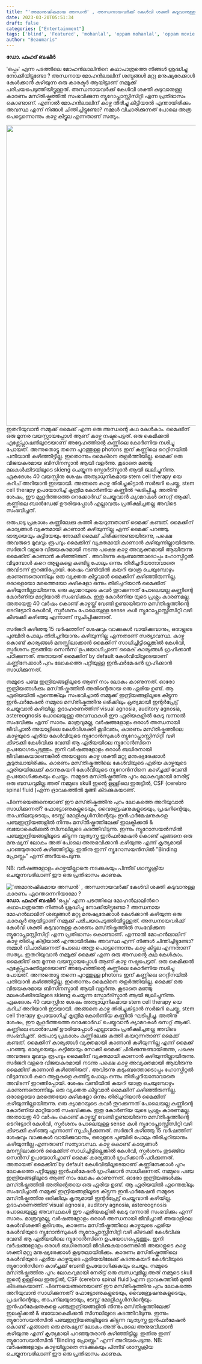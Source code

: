 ```yaml
---
title: "'അമാനുഷികമായ അന്ധൻ' , അന്ധനായവർക്ക് കേൾവി ശക്തി കുടുവാനുള്ള കാരണം എന്തെന്നെറിയാമോ ?"
date: 2023-03-20T05:51:34
draft: false
categories: ["Entertainment"]
tags: ['blind', 'Featured', 'mohanlal', 'oppam mohanlal', 'oppam movie']
author: "Beaumaris"
---
```


<strong>ഡോ. ഫഹദ് ബഷീർ</strong>

'ഒപ്പം' എന്ന പടത്തിലെ മോഹൻലാലിൻറെ കഥാപാത്രത്തെ നിങ്ങൾ ശ്രദ്ധിച്ചു നോക്കിയിട്ടുണ്ടോ ? അന്ധനായ മോഹൻലാലിന് ശബ്ദങ്ങൾ മറ്റു മനുഷ്യരേക്കാൾ കേൾക്കാൻ കഴിയുന്ന ഒരു കാരക്ടർ ആയിട്ടാണ് നമ്മുക്ക് പരിചയപെടുത്തിയിട്ടുള്ളത്. അന്ധനായവർക്ക് കേൾവി ശക്തി കുടുവാനുള്ള കാരണം മസ്‌തിഷ്കത്തിൽ സംഭവിക്കുന്ന ന്യൂറോപ്ലാസ്റ്റിസിറ്റി എന്ന പ്രതിഭാസം കൊണ്ടാണ്. എന്നാൽ മോഹൻലാലിന് കാഴ്ച തിരിച്ചു കിട്ടിയാൽ എന്തായിരിക്കും അവസ്ഥ എന്ന് നിങ്ങൾ ചിന്തിച്ചിട്ടുണ്ടോ? നമ്മൾ വിചാരിക്കുന്നത് പോലെ അത്ര പെട്ടെന്നൊന്നും കാഴ്ച കിട്ടൂല എന്നതാണ് സത്യം.

<img class="size-large wp-image-388243 aligncenter" src="https://cdn.boolokam.com/articles/2023/03/5u5uuu-1024x1024.jpg" alt="" width="800" height="800" />ഇതറിയുവാൻ നമ്മുക്ക് മൈക്ക് എന്ന ഒരു അന്ധന്റെ കഥ കേൾകാം. മൈക്കിന് ഒരു മൂന്നര വയസ്സായപ്പോൾ ആണ് കാഴ്ച നഷ്ടപെട്ടത്. ഒരു കെമിക്കൽ എക്സ്പ്ലോഷനിലൂടെയാണ് അദ്ദേഹത്തിന്റെ കണ്ണിലെ കോർണിയ നശിച്ചു പോയത്. അന്നുതൊട്ടു തന്നെ പുറത്തുള്ള photons ഇന് കണ്ണിലെ റെറ്റിനയിൽ പതിയാൻ കഴിഞ്ഞിട്ടില്ല. ഇതൊന്നും മൈകിനെ തളർത്തിയില്ല. മൈക്ക് ഒരു വിജയകരമായ ബിസിനസ്മാൻ ആയി വളർന്നു. കൂടാതെ മഞ്ഞു മലകൾക്കിടയിലൂടെ skieng ചെയ്യുന്ന സ്പോർട്സ്മാൻ ആയി ജ്വലിച്ചുനിന്നു. ഏകദേശം 40 വയസ്സിനു ശേഷം അത്യാധുനികമായ stem cell therapy യെ കുറിച് അറിയാൻ ഇടയായി. അങ്ങനെ കാഴ്ച തിരിച്ചുകിട്ടാൻ സർജറി ചെയ്തു, stem cell therapy ഉപയോഗിച്ച് കൃത്രിമ കോർണിയ കണ്ണിൽ ഘടിപ്പിച്ചു. അതിനു ശേഷം, ഈ മുഹൂർത്തത്തെ റെക്കോർഡ് ചെയ്യുവാൻ ക്യാമറകൾ സെറ്റ് ആക്കി. കണ്ണിലെ ബാൻഡേജ് ഊരിയപ്പോൾ എല്ലാവരും പ്രതീക്ഷിച്ചതല്ല അവിടെ സംഭവിച്ചത്.

ഒരുപാടു പ്രകാശം കണ്ണിലേക്കു കുത്തി കയറുന്നതാണ് മൈക്ക് കണ്ടത്. മൈക്കിന്‌ കാര്യങ്ങൾ വ്യക്തമായി കാണാൻ കഴിയുന്നില്ല എന്ന് മൈക്ക് പറഞ്ഞു. ഭാര്യയെയും കുട്ടിയേയും നോക്കി മൈക്ക് ചിരിക്കുന്നുണ്ടായിരുന്നു, പക്ഷെ അവരുടെ മുഖവും രൂപവും മൈക്കിന് വ്യക്തമായി കാണാൻ കഴിയുന്നില്ലായിരുന്നു. സർജറി വളരെ വിജയകരമായി നടന്നു പക്ഷെ കാഴ്ച അവ്യക്തമായി ആയിരുന്നു മൈക്കിന്‌ കാണാൻ കഴിഞ്ഞിരുത് . അവിടന്നു കുടുംബത്തോടൊപ്പം ഹോസ്പിറ്റൽ വിടുമ്പോൾ കുറെ ആളുകളെ കണ്ടിട്ടു പോലും ഒന്നും തിരിച്ചറിയാനാവാതെ അവിടന്ന് ഇറങ്ങിപ്പോയി. ശേഷം വണ്ടിയിൽ കയറി യാത്ര ചെയുമ്പോഴും കാണുന്നതൊന്നിലും ഒരു വ്യക്തത കിട്ടുവാൻ മൈക്കിന്‌ കഴിഞ്ഞിരുന്നില്ല. ഒരാളെയോ മരത്തെയോ കുഴികളോ ഒന്നും തിരിച്ചറിയാൻ മൈക്കിന് കഴിയുന്നില്ലായിരുന്നു. ഒരു ക്യാമറയുടെ കവർ തുറക്കുന്നത് പോലെയല്ല കണ്ണിന്റെ കോർണിയ മാറ്റിയാൽ സംഭവിക്കുക. ഇതു കോർണിയ യുടെ പ്രശ്നം കാരണമല്ല. അതായതു 40 വർഷം കൊണ്ട് കാഴ്ചയ്ക്ക് വേണ്ടി ഉണ്ടായിരുന്ന മസ്‌തിഷ്കത്തിന്റെ ടെറിട്ടോറി കേൾവി, സ്പർശനം പോലെയുള്ള sense കൾ ന്യൂറോപ്ലാസ്റ്റിസിറ്റി വഴി കീഴടക്കി കഴിഞ്ഞു എന്നാണ് സൂചിപ്പിക്കുന്നത്.

സർജറി കഴിഞ്ഞു 15 വർഷത്തിന് ശേഷവും വാക്കുകൾ വായിക്കുവാനും, ഒരാളുടെ പുഞ്ചിരി പോലും തിരിച്ചറിയാനും കഴിയുന്നില്ല എന്നതാണ് സത്യാവസ്ഥ. കാഴ്ച കൊണ്ട് കാര്യങ്ങൾ മനസ്സിലാക്കാൻ മൈക്കിന്‌ സാധിച്ചിട്ടില്ലെങ്കിൽ കേൾവി, സ്പർശനം തുടങ്ങിയ സെൻസ് ഉപയോഗിച്ചാണ് മൈക് കാര്യങ്ങൾ ഗ്രഹിക്കാൻ പഠിക്കുന്നത്. അതായത് മൈക്കിന് by default കേൾവിയിലൂടെയാണ് കണ്ണിനേക്കാൾ പുറം ലോകത്തെ പറ്റിയുള്ള ഇൻഫർമേഷൻ ഗ്രഹിക്കാൻ സാധിക്കുന്നത്.

നമ്മുടെ പഞ്ച ഇന്ദ്രിയങ്ങളിലൂടെ ആണ് നാം ലോകം കാണുന്നത്. ഓരോ ഇന്ദ്രിയങ്ങൾക്കും മസ്‌തിഷ്കത്തിൽ അതിന്റെതായ ഒരു ഏരിയ ഉണ്ട്. ആ ഏരിയയിൽ എന്തെങ്കിലും സംഭവിച്ചാൽ നമ്മുക്ക് ഇന്ദ്രിയങ്ങളിലൂടെ കിട്ടുന്ന ഇൻഫർമേഷൻ നമ്മുടെ മസ്‌തിഷ്കത്തിനു ഒരിക്കിലും കൃത്യമായി ഇന്റർപ്രേട്ട് ചെയ്യുവാൻ കഴിയില്ല. ഉദാഹരണത്തിന് visual agnosia, auditory agnosia, astereognosis പോലെയുള്ള അവസ്ഥകൾ ഈ ഏരിയകളിൽ കേടു വന്നാൽ സംഭവിക്കും എന്ന് സാരം. മാത്രവുമല്ല, വർഷങ്ങളോളം ഒരാൾ അന്ധനായി ജീവിച്ചാൽ അയാളിലെ കേൾവിശക്തി കൂടിവരും, കാരണം മസ്‌തിഷ്കത്തിലെ കാഴ്ചയുടെ ഏരിയ കേൾവിയുടെ ന്യൂറോൻസുകൾ ന്യൂറോപ്ലാസ്റ്റിസിറ്റി വഴി കീഴടക്കി കേൾവിക്കു വേണ്ടി ആ ഏരിയയിലെ ന്യൂറോൻസിനെ ഉപയോഗപ്പെടുത്തും. ഇനി വർഷങ്ങളോളം ഒരാൾ ബധിരനായി ജീവിക്കുകയാണെങ്കിൽ അയാളുടെ കാഴ്ച ശക്തി മറ്റു മനുഷ്യരേക്കാൾ കൂടുതലായിരിക്കും. കാരണം മസ്‌തിഷ്കത്തിലെ കേൾവിയുടെ ഏരിയ കാഴ്ചയുടെ ഏരിയയിലേക്ക് കടന്നുകയറി കേൾവിയുടെ ന്യൂറോൻസിനെ കാഴ്ച്ചക്ക് വേണ്ടി ഉപയോഗിക്കുകയും ചെയ്യും.
നമ്മുടെ മസ്‌തിഷ്കത്തിനു പുറം ലോകവുമായി നേരിട്ട് ഒരു ബന്ധവുമില്ല.അത് നമ്മുടെ skull ഇന്റെ ഉള്ളിലെ ഇരുട്ടിൽ, CSF (cerebro spinal fluid )എന്ന ദ്രാവകത്തിൽ മുങ്ങി കിടക്കുകയാണ്.

പിന്നെയെങ്ങനെയാണ് ഈ മസ്‌തിഷ്കത്തിനു പുറം ലോകത്തെ അറിയുവാൻ സാധിക്കുന്നത്? ഫോട്ടോണുകളുടെയും, വൈബ്രേഷനുകളുടെയും, പ്രഷറിന്റെയും, താപനിലയുടെയും, ടേസ്റ്റ് മോളിക്യൂൾസിന്റെയും ഇൻഫർമേഷനുകളെ പഞ്ചഇന്ദ്രിയങ്ങളിൽ നിന്നും മസ്‌തിഷ്കത്തിലേക്ക് ഇലക്ട്രിക്കൽ &amp; ബയോകെമിക്കൽ സിഗ്നലിലൂടെ കടത്തിവിടുന്നു. ഇന്നും ന്യൂറോസയൻസിൽ പഞ്ചഇന്ദ്രിയങ്ങളിലൂടെ കിട്ടുന്ന വ്യത്യസ്ത ഇൻഫർമേഷൻ കൊണ്ട് എങ്ങനെ ഒരു മനുഷ്യന് ലോകം അത് പോലെ അനുഭവിക്കാൻ കഴിയുന്നു എന്ന് കൃത്യമായി പറഞ്ഞുതരാൻ കഴിഞ്ഞിട്ടില്ല. ഇതിനു ഇന്ന് ന്യൂറോസയൻസിൽ "Binding പ്രോബ്ലം" എന്ന് അറിയപെടുന്നു.

NB: വർഷങ്ങളോളം കാഴ്ചയില്ലാതെ നടക്കുകയും പിന്നീട് ശാസ്ത്രക്രിയ ചെയ്യുന്നവരിലാണ് ഈ ഒരു പ്രതിഭാസം കാണുക.


!['അമാനുഷികമായ അന്ധൻ' , അന്ധനായവർക്ക് കേൾവി ശക്തി കുടുവാനുള്ള കാരണം എന്തെന്നെറിയാമോ ?](https://cdn.boolokam.com/articles/2023/03/5u5uuu-1024x1024.jpg)**ഡോ. ഫഹദ് ബഷീർ** 'ഒപ്പം' എന്ന പടത്തിലെ മോഹൻലാലിൻറെ കഥാപാത്രത്തെ നിങ്ങൾ ശ്രദ്ധിച്ചു നോക്കിയിട്ടുണ്ടോ ? അന്ധനായ മോഹൻലാലിന് ശബ്ദങ്ങൾ മറ്റു മനുഷ്യരേക്കാൾ കേൾക്കാൻ കഴിയുന്ന ഒരു കാരക്ടർ ആയിട്ടാണ് നമ്മുക്ക് പരിചയപെടുത്തിയിട്ടുള്ളത്. അന്ധനായവർക്ക് കേൾവി ശക്തി കുടുവാനുള്ള കാരണം മസ്‌തിഷ്കത്തിൽ സംഭവിക്കുന്ന ന്യൂറോപ്ലാസ്റ്റിസിറ്റി എന്ന പ്രതിഭാസം കൊണ്ടാണ്. എന്നാൽ മോഹൻലാലിന് കാഴ്ച തിരിച്ചു കിട്ടിയാൽ എന്തായിരിക്കും അവസ്ഥ എന്ന് നിങ്ങൾ ചിന്തിച്ചിട്ടുണ്ടോ? നമ്മൾ വിചാരിക്കുന്നത് പോലെ അത്ര പെട്ടെന്നൊന്നും കാഴ്ച കിട്ടൂല എന്നതാണ് സത്യം. ഇതറിയുവാൻ നമ്മുക്ക് മൈക്ക് എന്ന ഒരു അന്ധന്റെ കഥ കേൾകാം. മൈക്കിന് ഒരു മൂന്നര വയസ്സായപ്പോൾ ആണ് കാഴ്ച നഷ്ടപെട്ടത്. ഒരു കെമിക്കൽ എക്സ്പ്ലോഷനിലൂടെയാണ് അദ്ദേഹത്തിന്റെ കണ്ണിലെ കോർണിയ നശിച്ചു പോയത്. അന്നുതൊട്ടു തന്നെ പുറത്തുള്ള photons ഇന് കണ്ണിലെ റെറ്റിനയിൽ പതിയാൻ കഴിഞ്ഞിട്ടില്ല. ഇതൊന്നും മൈകിനെ തളർത്തിയില്ല. മൈക്ക് ഒരു വിജയകരമായ ബിസിനസ്മാൻ ആയി വളർന്നു. കൂടാതെ മഞ്ഞു മലകൾക്കിടയിലൂടെ skieng ചെയ്യുന്ന സ്പോർട്സ്മാൻ ആയി ജ്വലിച്ചുനിന്നു. ഏകദേശം 40 വയസ്സിനു ശേഷം അത്യാധുനികമായ stem cell therapy യെ കുറിച് അറിയാൻ ഇടയായി. അങ്ങനെ കാഴ്ച തിരിച്ചുകിട്ടാൻ സർജറി ചെയ്തു, stem cell therapy ഉപയോഗിച്ച് കൃത്രിമ കോർണിയ കണ്ണിൽ ഘടിപ്പിച്ചു. അതിനു ശേഷം, ഈ മുഹൂർത്തത്തെ റെക്കോർഡ് ചെയ്യുവാൻ ക്യാമറകൾ സെറ്റ് ആക്കി. കണ്ണിലെ ബാൻഡേജ് ഊരിയപ്പോൾ എല്ലാവരും പ്രതീക്ഷിച്ചതല്ല അവിടെ സംഭവിച്ചത്. ഒരുപാടു പ്രകാശം കണ്ണിലേക്കു കുത്തി കയറുന്നതാണ് മൈക്ക് കണ്ടത്. മൈക്കിന്‌ കാര്യങ്ങൾ വ്യക്തമായി കാണാൻ കഴിയുന്നില്ല എന്ന് മൈക്ക് പറഞ്ഞു. ഭാര്യയെയും കുട്ടിയേയും നോക്കി മൈക്ക് ചിരിക്കുന്നുണ്ടായിരുന്നു, പക്ഷെ അവരുടെ മുഖവും രൂപവും മൈക്കിന് വ്യക്തമായി കാണാൻ കഴിയുന്നില്ലായിരുന്നു. സർജറി വളരെ വിജയകരമായി നടന്നു പക്ഷെ കാഴ്ച അവ്യക്തമായി ആയിരുന്നു മൈക്കിന്‌ കാണാൻ കഴിഞ്ഞിരുത് . അവിടന്നു കുടുംബത്തോടൊപ്പം ഹോസ്പിറ്റൽ വിടുമ്പോൾ കുറെ ആളുകളെ കണ്ടിട്ടു പോലും ഒന്നും തിരിച്ചറിയാനാവാതെ അവിടന്ന് ഇറങ്ങിപ്പോയി. ശേഷം വണ്ടിയിൽ കയറി യാത്ര ചെയുമ്പോഴും കാണുന്നതൊന്നിലും ഒരു വ്യക്തത കിട്ടുവാൻ മൈക്കിന്‌ കഴിഞ്ഞിരുന്നില്ല. ഒരാളെയോ മരത്തെയോ കുഴികളോ ഒന്നും തിരിച്ചറിയാൻ മൈക്കിന് കഴിയുന്നില്ലായിരുന്നു. ഒരു ക്യാമറയുടെ കവർ തുറക്കുന്നത് പോലെയല്ല കണ്ണിന്റെ കോർണിയ മാറ്റിയാൽ സംഭവിക്കുക. ഇതു കോർണിയ യുടെ പ്രശ്നം കാരണമല്ല. അതായതു 40 വർഷം കൊണ്ട് കാഴ്ചയ്ക്ക് വേണ്ടി ഉണ്ടായിരുന്ന മസ്‌തിഷ്കത്തിന്റെ ടെറിട്ടോറി കേൾവി, സ്പർശനം പോലെയുള്ള sense കൾ ന്യൂറോപ്ലാസ്റ്റിസിറ്റി വഴി കീഴടക്കി കഴിഞ്ഞു എന്നാണ് സൂചിപ്പിക്കുന്നത്. സർജറി കഴിഞ്ഞു 15 വർഷത്തിന് ശേഷവും വാക്കുകൾ വായിക്കുവാനും, ഒരാളുടെ പുഞ്ചിരി പോലും തിരിച്ചറിയാനും കഴിയുന്നില്ല എന്നതാണ് സത്യാവസ്ഥ. കാഴ്ച കൊണ്ട് കാര്യങ്ങൾ മനസ്സിലാക്കാൻ മൈക്കിന്‌ സാധിച്ചിട്ടില്ലെങ്കിൽ കേൾവി, സ്പർശനം തുടങ്ങിയ സെൻസ് ഉപയോഗിച്ചാണ് മൈക് കാര്യങ്ങൾ ഗ്രഹിക്കാൻ പഠിക്കുന്നത്. അതായത് മൈക്കിന് by default കേൾവിയിലൂടെയാണ് കണ്ണിനേക്കാൾ പുറം ലോകത്തെ പറ്റിയുള്ള ഇൻഫർമേഷൻ ഗ്രഹിക്കാൻ സാധിക്കുന്നത്. നമ്മുടെ പഞ്ച ഇന്ദ്രിയങ്ങളിലൂടെ ആണ് നാം ലോകം കാണുന്നത്. ഓരോ ഇന്ദ്രിയങ്ങൾക്കും മസ്‌തിഷ്കത്തിൽ അതിന്റെതായ ഒരു ഏരിയ ഉണ്ട്. ആ ഏരിയയിൽ എന്തെങ്കിലും സംഭവിച്ചാൽ നമ്മുക്ക് ഇന്ദ്രിയങ്ങളിലൂടെ കിട്ടുന്ന ഇൻഫർമേഷൻ നമ്മുടെ മസ്‌തിഷ്കത്തിനു ഒരിക്കിലും കൃത്യമായി ഇന്റർപ്രേട്ട് ചെയ്യുവാൻ കഴിയില്ല. ഉദാഹരണത്തിന് visual agnosia, auditory agnosia, astereognosis പോലെയുള്ള അവസ്ഥകൾ ഈ ഏരിയകളിൽ കേടു വന്നാൽ സംഭവിക്കും എന്ന് സാരം. മാത്രവുമല്ല, വർഷങ്ങളോളം ഒരാൾ അന്ധനായി ജീവിച്ചാൽ അയാളിലെ കേൾവിശക്തി കൂടിവരും, കാരണം മസ്‌തിഷ്കത്തിലെ കാഴ്ചയുടെ ഏരിയ കേൾവിയുടെ ന്യൂറോൻസുകൾ ന്യൂറോപ്ലാസ്റ്റിസിറ്റി വഴി കീഴടക്കി കേൾവിക്കു വേണ്ടി ആ ഏരിയയിലെ ന്യൂറോൻസിനെ ഉപയോഗപ്പെടുത്തും. ഇനി വർഷങ്ങളോളം ഒരാൾ ബധിരനായി ജീവിക്കുകയാണെങ്കിൽ അയാളുടെ കാഴ്ച ശക്തി മറ്റു മനുഷ്യരേക്കാൾ കൂടുതലായിരിക്കും. കാരണം മസ്‌തിഷ്കത്തിലെ കേൾവിയുടെ ഏരിയ കാഴ്ചയുടെ ഏരിയയിലേക്ക് കടന്നുകയറി കേൾവിയുടെ ന്യൂറോൻസിനെ കാഴ്ച്ചക്ക് വേണ്ടി ഉപയോഗിക്കുകയും ചെയ്യും. നമ്മുടെ മസ്‌തിഷ്കത്തിനു പുറം ലോകവുമായി നേരിട്ട് ഒരു ബന്ധവുമില്ല.അത് നമ്മുടെ skull ഇന്റെ ഉള്ളിലെ ഇരുട്ടിൽ, CSF (cerebro spinal fluid )എന്ന ദ്രാവകത്തിൽ മുങ്ങി കിടക്കുകയാണ്. പിന്നെയെങ്ങനെയാണ് ഈ മസ്‌തിഷ്കത്തിനു പുറം ലോകത്തെ അറിയുവാൻ സാധിക്കുന്നത്? ഫോട്ടോണുകളുടെയും, വൈബ്രേഷനുകളുടെയും, പ്രഷറിന്റെയും, താപനിലയുടെയും, ടേസ്റ്റ് മോളിക്യൂൾസിന്റെയും ഇൻഫർമേഷനുകളെ പഞ്ചഇന്ദ്രിയങ്ങളിൽ നിന്നും മസ്‌തിഷ്കത്തിലേക്ക് ഇലക്ട്രിക്കൽ & ബയോകെമിക്കൽ സിഗ്നലിലൂടെ കടത്തിവിടുന്നു. ഇന്നും ന്യൂറോസയൻസിൽ പഞ്ചഇന്ദ്രിയങ്ങളിലൂടെ കിട്ടുന്ന വ്യത്യസ്ത ഇൻഫർമേഷൻ കൊണ്ട് എങ്ങനെ ഒരു മനുഷ്യന് ലോകം അത് പോലെ അനുഭവിക്കാൻ കഴിയുന്നു എന്ന് കൃത്യമായി പറഞ്ഞുതരാൻ കഴിഞ്ഞിട്ടില്ല. ഇതിനു ഇന്ന് ന്യൂറോസയൻസിൽ "Binding പ്രോബ്ലം" എന്ന് അറിയപെടുന്നു. NB: വർഷങ്ങളോളം കാഴ്ചയില്ലാതെ നടക്കുകയും പിന്നീട് ശാസ്ത്രക്രിയ ചെയ്യുന്നവരിലാണ് ഈ ഒരു പ്രതിഭാസം കാണുക.
